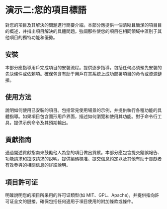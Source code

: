 # 演示二:您的項目標語

對您的項目及其解決的問題進行簡要介紹。本部分應提供一個清晰且簡潔的項目目的概述，并指出項目解決的具體問題。強調那些使您的項目在相同領域中區别于其他項目的獨特功能和優勢。

## 安裝

本部分應指導用戶完成項目的安裝流程。提供逐步指導，包括任何必须預先安裝的先決條件或依賴項。確保包含有助于用戶在其系統上成功部署項目的命令或資源鏈接。

## 使用方法

說明如何使用已安裝的項目。包括常見使用場景的示例，并提供執行各種功能的具體指導。如果項目包含圖形用戶界面，描述如何瀏覽和使用其功能。對于命令行工具，提供示例命令及其預期輸出。

## 貢獻指南

通過闡述貢獻指南來鼓勵他人為您的項目做出貢獻。本部分應包含提交錯誤報告、功能請求和拉取請求的說明。提供編碼標准、提交信息約定以及其他有助于貢獻者有效參與的相關信息的詳細說明。

## 項目許可证

明確說明您的項目所采用的許可证類型(如 MIT、GPL、Apache)，并提供指向許可证全文的鏈接。確保包括任何適用于項目使用的附加條款或條件。